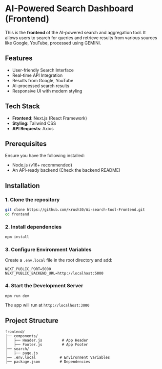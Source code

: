 # AI-Powered Search Dashboard (Frontend)

This is the **frontend** of the AI-powered search and aggregation tool. It allows users to search for queries and retrieve results from various sources like Google, YouTube, processed using GEMINI.

## Features

- User-friendly Search Interface
- Real-time API Integration
- Results from Google, YouTube
- AI-processed search results
- Responsive UI with modern styling

## Tech Stack

- **Frontend**: Next.js (React Framework)
- **Styling**: Tailwind CSS
- **API Requests**: Axios

## Prerequisites

Ensure you have the following installed:

- Node.js (v16+ recommended)
- An API-ready backend (Check the backend README)

## Installation

### 1. Clone the repository

```sh
git clone https://github.com/krush30/Ai-search-tool-Frontend.git
cd frontend
```

### 2. Install dependencies

```sh
npm install
```

### 3. Configure Environment Variables

Create a `.env.local` file in the root directory and add:

```env
NEXT_PUBLIC_PORT=5000
NEXT_PUBLIC_BACKEND_URL=http://localhost:5000
```

### 4. Start the Development Server

```sh
npm run dev
```

The app will run at `http://localhost:3000`

## Project Structure

```
frontend/
│── components/
│   ├── Header.js         # App Header
│   ├── Footer.js         # App Footer
│── search/
│   ├── page.js
│── .env.local           # Environment Variables
│── package.json         # Dependencies
```
